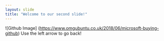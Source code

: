 ```yaml
---
layout: slide
title: "Welcome to our second slide!"
---
```

![Github Image] (https://www.omgubuntu.co.uk/2018/06/microsoft-buying-github)
Use the left arrow to go back!
